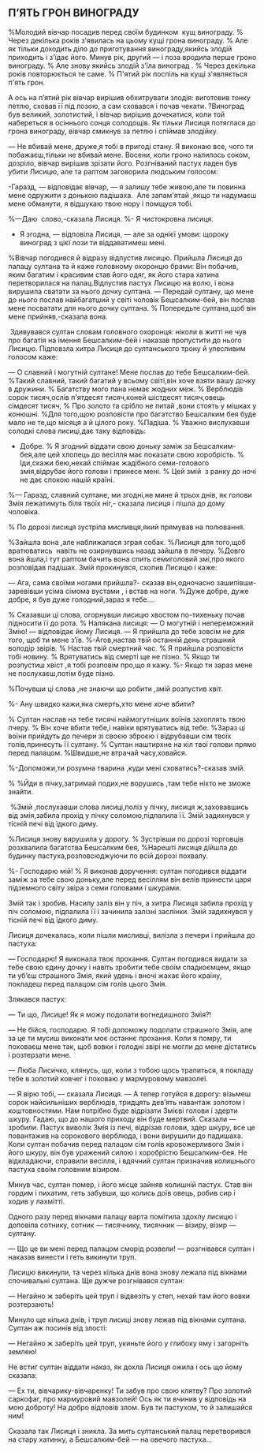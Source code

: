 ## П’ЯТЬ ГРОН ВИНОГРАДУ

%Молодий вівчар посадив перед своїм будинком  кущ винограду.
% Через декілька років з'явилась на цьому кущі грона винограду.
% Але як тільки доходить діло до приготування винограду,якийсь злодій приходить і з'їдає його.
Минув рік, другий — і лоза вродила перше гроно винограду.
% Але знову якийсь злодій з'їла виноград .
% Через декілька років повторюється те саме.
% П'ятий рік поспіль на кущі з'являється п'ять грон.

А ось на п’ятий рік вівчар вирішив обхитрувати злодія: виготовив тонку петлю, сховав її під лозою, а сам сховався і почав чекати.
?Виноград був великий, золотистий, і вівчар вирішив дочекатися, коли той набереться в осіннього сонця солодощів.
Як тільки Лисиця потяглася до грона винограду, вівчар смикнув за петлю і спіймав злодійку.

— Не вбивай мене, друже,я тобі в пригоді стану.
Я виконаю все, чого ти побажаєш,тільки не вбивай мене.
Восени, коли гроно налилось соком, дозріло, вівчар вирішив зрізати його.
Розгніваний пастух ладен був убити Лисицю, але та раптом заговорила людським голосом:

-Гаразд, — відповідає вівчар, — я залишу тебе живою,але ти повинна мене одружити з донькою падішаха.
 Але запам'ятай ,якщо ти надумаєш мене обманути, я відшукаю твою нору і помщуся тобі.

%—Даю  слово,-сказала Лисиця.
%- Я чистокровна лисиця.
- Я згодна, — відповіла Лисиця, — але за однієї умови: щороку виноград з цієї лози ти віддаватимеш мені.

%Вівчар погодився й відразу відпустив лисицю.
Прийшла Лисиця до палацу султана та й каже головному охоронцю брами:
Він побачив, яким багатим і красивим став його одяг, як його стара хатина перетворилася на палац.Відпустив пастух Лисицю на волю, і вона вирушила сватати за нього дочку султана.
— Передай султану, що мене до нього послав найбагатший у світі чоловік Бешсалким-бей, він послав мене посватати для нього дочку султана.
% Попередьте султана,щоб він мене прийняв,-сказала вона.

 Здивувався султан словам головного охоронця: ніколи в житті не чув про багатія на імення Бешсалким-бей і наказав пропустити до нього Лисицю.
Підповзла хитра Лисиця до султанського трону й улесливим голосом каже:

— О славний і могутній султане!
Мене послав до тебе Бешсалким-бей.
%Такий славний, такий багатий у всьому світі,він хоче взяти вашу дочку в дружини.
% Багатству мого пана немає жодних меж.
% Верблюдів сорок тисяч,ослів п'ятдесят тисяч,коней шістдесят тисяч,овець сімдесят тисяч,
% Про золото та срібло не питай ,вони стоять у мішках у конюшні.
%Для того,щою розповісти про багатство Бешсалким бея буде мало не те,що місяця а й цілого року.
%Падіша.
% Уважно вислухавши солодкі слова лисиці,дає таку відповідь:

- Добре.
% Я згодний віддати свою доньку заміж за Бешсалким-бея,але цей хлопець до весілля має показати свою хоробрість.
% Іди,скажи бею,нехай спіймає жадібного семи-голового змія,відрубає його голови і принесе мені.
% Цей змій  з ранку до ночі не дає спокою нашій країні.

%— Гаразд, славний султане, ми згодні,не мине й трьох днів, як голови Змія лежатимуть біля твоїх ніг,- сказала лисиця і пішла до дому чоловіка.

% По дорозі лисиця зустріла мисливця,який прямував на полювання.

%Зайшла вона ,але наближалася зграя собак.
%Лисиця для того,щоб вратюватись  навіть не озирнувшись назад зайшла в печеру.
%Довго вона йшла,і тут раптом бачить вона спить семиголовий змі,про якого розповідав падішах.
Змій прокинувся, схопив Лисицю і каже:

— Ага, сама своїми ногами прийшла?- сказав він,одночасно зашипівши-заревівши усіма сімома вустами , і встав на ноги.
%Дуже добре, дуже добре, я був дуже голодний,зараз я тебе....

% Сказавши ці слова, огорнувши лисицю хвостом по-тихеньку почав підносити її до рота.
% Налякана лисиця:
— О могутній і непереможний Змію! — відповідає йому Лисиця. — Я прийшла до тебе зовсім не для того, щоб ти мене з’їв.
%-Агов,настав твій останній день страшний володір звірів.
% Настав твій смертний час.
% Я прийшла розповісти тобі новину.
% Врятуватись від смерті ще не пізно.
% Якщо ти розпустиш хвіст ,я тобі розповім про,що я кажу.
%- Якщо ти зараз мене не послухаєш,потім буде пізно.

%Почувши ці слова ,не знаючи що робити ,змій розпустив хвіт.

%- Ану швидко кажи,яка смерть,хто мене хоче вбити?

% Султан наслав на тебе тисячі наймогутніших воїнів захоплять твою пчеру.
% Він хоче вбити тебе,і навіки врятуватись від тебе.
%Зараз ці воїни прийдуть до печери зі своєю зброєю і відрубавши сім твоїх голів,принесуть її султану.
% Султан наштирхне на кіл твої голови прямо перед палацом.
%Швидше,не втрачай часу,ховайся.

%-Допоможи,ти розумна тварина ,куди мені сховатись?-сказав змій.

%
%Йди в пічку,затримай подих,не ворушись ,там тебе ніхто не зможе знайти.

 %Змій ,послухавши слова лисиці,поліз у пічку, лисиця ж,заховавшись від змія,забила прохід у пічку соломою,підпалила її.
Змій задихнувся у тісній печі від їдкого диму.

%Лисиця знову вирушила у дорогу.
% Зустрівши по дорозі торговців розхвалила багатства Бешсалким бея,
%Нарешті лисиця дійшла до будинку пастуха,розповсюджуючи по всій дорозі похвалу.

%- Господарю мій!
% Я виконав доручення: султан погодився віддати заміж за тебе свою доньку,але перед весіллям він велів принести царя підземного світу звіра з семи головами і шкурами. 

Змій так і зробив.
Насилу заліз він у піч, а хитра Лисиця забила прохід у піч соломою, підпалила її і зачинила залізні заслінки.
Змій задихнувся у тісній печі від їдкого диму.

Лисиця дочекалась, коли пішли мисливці, вилізла з печери і прийшла до пастуха:

— Господарю!
Я виконала твоє прохання.
Султан погодився видати за тебе свою єдину дочку і навіть зробити тебе своїм спадкоємцем, якщо ти уб’єш страшного Змія, який удень і вночі жахає його країну, покладеш перед палацом сім голів цього Змія.

Злякався пастух:

— Ти що, Лисице!
Як я можу подолати вогнедишного Змія?!

— Не бійся, господарю.
Я тобі допоможу подолати страшного Змія, але за це ти мусиш виконати моє останнє прохання.
Коли я помру, ти поховаєш мене так, щоб вовки і голодні звірі не могли до мене дістатись і розтерзати мене.

— Люба Лисичко, клянусь, що, коли з тобою щось трапиться, я покладу тебе в золотий ковчег і поховаю у мармуровому мавзолеї.

— Я вірю тобі, — сказала Лисиця. — А тепер готуйся в дорогу: візьмеш сорок найсильніших верблюдів, тридцять дев’ять навантаж золотом і коштовностями.
Нам потрібно буде відрізати Змієві голови і здерти шкуру.
Гадаю, що до нашого приходу він буде мертвий.
Сказали — зробили.
Пастух виволік Змія із печі, відрізав голови, здер шкуру, все це повантажив на сорокового верблюда, і вони вирушили до падишаха.
Коли султан побачив перед палацом сім голів кровожерливого Змія і його шкуру, він був уражений силою і хоробрістю Бешсалким-бея.
Не відкладаючи, справили весілля, і вдячний султан призначив колишнього пастуха своїм головним візиром.

Минув час, султан помер, і його місце зайняв колишній пастух.
Став він гордим і пихатим, геть забувши, що колись доїв овець, робив сир і ходив у лахмітті.

Одного разу перед вікнами палацу варта помітила здохлу лисицю і доповіла сотнику, сотник — тисячнику, тисячник — візиру, візир — султану.

— Що це ви мені перед палацом сморід розвели! — розгнівався султан і наказав винести і геть викинути труп.

Лисицю викинули, та через кілька днів вона знову лежала під вікнами спочивальні султана.
Ще дужче розгнівався султан:

— Негайно ж заберіть цей труп і відвезіть у степ, нехай там його вовки розтерзають!

Минуло ще кілька днів, і труп лисиці знову лежав під вікнами султана.
Султан аж посинів від злості:

— Негайно ж заберіть цей труп, укиньте його у глибоку яму і загорніть землею!

Не встиг султан віддати наказ, як дохла Лисиця ожила і ось що йому сказала:

— Ех ти, вівчарику-вівчаренку!
Ти забув про свою клятву?
Про золотий саркофаг, про мармуровий мавзолей!
Ось як ти вчинив у відповідь на мою доброту!
На добро відповів злом.
Був ти пастухом, то й залишайся ним!

Сказала так Лисиця і зникла.
За мить султанський палац перетворився на стару хатинку, а Бешсалким-бей — на овечого пастуха...
